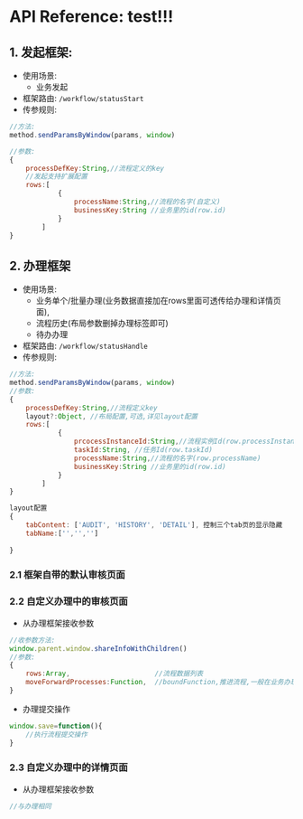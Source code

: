 
# API Reference:  test!!!


## 1.  发起框架:
- 使用场景:
	- 业务发起	
- 框架路由: `/workflow/statusStart`
- 传参规则:
```javascript
//方法:
method.sendParamsByWindow(params, window)

//参数:
{
	processDefKey:String,//流程定义的key
	//发起支持扩展配置
	rows:[
			{
				processName:String,//流程的名字(自定义)
				businessKey:String //业务里的id(row.id)
			}
		]
}
```


## 2. 办理框架
- 使用场景:
	- 业务单个/批量办理(业务数据直接加在rows里面可透传给办理和详情页面),
	- 流程历史(布局参数删掉办理标签即可)
	- 待办办理
- 框架路由: `/workflow/statusHandle`
- 传参规则:
```javascript
//方法:
method.sendParamsByWindow(params, window)
//参数:
{
	processDefKey:String,//流程定义key
	layout?:Object, //布局配置,可选,详见layout配置
	rows:[
			{
				prcocessInstanceId:String,//流程实例Id(row.processInstanceId)
				taskId:String, //任务Id(row.taskId)
				processName:String,//流程的名字(row.processName)
				businessKey:String //业务里的id(row.id)
			}
		]
}
```

```javascript
layout配置
{
   	tabContent: ['AUDIT', 'HISTORY', 'DETAIL'], 控制三个tab页的显示隐藏
   	tabName:['','','']
   
}


```
### 2.1 框架自带的默认审核页面


###  2.2 自定义办理中的审核页面

- 从办理框架接收参数
```javascript
//收参数方法:
window.parent.window.shareInfoWithChildren()
//参数:
{	
	rows:Array,                     //流程数据列表
	moveForwardProcesses:Function,  //boundFunction,推进流程,一般在业务办理页面内业务数据保存之后去推进流程
}
```
-  办理提交操作
```javascript
window.save=function(){
	//执行流程提交操作
}
```
### 2.3 自定义办理中的详情页面	

- 从办理框架接收参数
```javascript
//与办理相同
```

<Vssue title="Vssue Demo" />